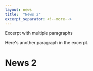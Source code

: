 ```yaml
---
layout: news
title:  "News 2"
excerpt_separator: <!--more-->
---
```


Excerpt with multiple paragraphs

Here's another paragraph in the excerpt.
<!--more-->

# News 2